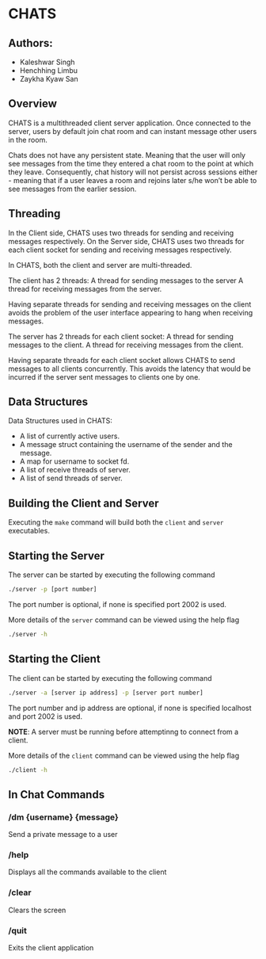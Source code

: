 # CHATS

## Authors:
+ Kaleshwar Singh
+ Henchhing Limbu
+ Zaykha Kyaw San

## Overview
CHATS is a multithreaded client server application. Once connected to the server, users by default join chat room and can instant message other users in the room.

Chats does not have any persistent state. Meaning that the user will only see messages from the time they entered a chat room to the point at which they leave. Consequently, chat history will not persist across sessions either - meaning that if a user leaves a room and rejoins later s/he won’t be able to see messages from the earlier session.

## Threading
In the Client side, CHATS uses two threads for sending and receiving messages respectively. On the Server side, CHATS uses two threads for each client socket for sending and receiving messages respectively. 

In CHATS, both the client and server are multi-threaded. 

The client has 2 threads:
A thread for sending messages to the server
A thread for receiving messages from the server.

Having separate threads for sending and receiving messages on the client avoids the problem of the user interface appearing to hang when receiving messages.

The server has 2 threads for each client socket:
A thread for sending messages to the client.
A thread for receiving messages from the client.

Having separate threads for each client socket allows CHATS to send messages to all clients concurrently. This avoids the latency that would be incurred if the server sent messages to clients one by one.

## Data Structures
Data Structures used in CHATS:
* A list of currently active users.
* A message struct containing the username of the sender and the message.
* A map for username to socket fd.
* A list of receive threads of server.
* A list of send threads of server.

## Building the Client and Server ##
Executing the `make` command will build both the `client` and `server` executables.

## Starting the Server ##
The server can be started by executing the following command
```bash
./server -p [port number]
```
The port number is optional, if none is specified port 2002 is used.

More details of the `server` command can be viewed using the help flag
```bash
./server -h
```
## Starting the Client ##
The client can be started by executing the following command
```bash
./server -a [server ip address] -p [server port number]
```
The port number and ip address are optional, if none is specified localhost and port 2002 is used.

__NOTE__: A server must be running before attemptinng to connect from a client.

More details of the `client` command can be viewed using the help flag
```bash
./client -h
```

## In Chat Commands
### /dm {username} {message}  
Send a private message to a user
### /help
Displays all the commands available to the client
### /clear
Clears the screen
### /quit
Exits the client application
